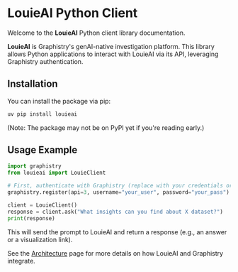 # LouieAI Python Client

Welcome to the **LouieAI** Python client library documentation.

**LouieAI** is Graphistry's genAI-native investigation platform. This library allows Python applications to interact with LouieAI via its API, leveraging Graphistry authentication.

## Installation

You can install the package via pip:
```bash
uv pip install louieai
```
(Note: The package may not be on PyPI yet if you're reading early.)

## Usage Example

```python
import graphistry
from louieai import LouieClient

# First, authenticate with Graphistry (replace with your credentials or key)
graphistry.register(api=3, username="your_user", password="your_pass")

client = LouieClient()
response = client.ask("What insights can you find about X dataset?")
print(response)
```

This will send the prompt to LouieAI and return a response (e.g., an answer or a visualization link).

See the [Architecture](architecture.md) page for more details on how LouieAI and Graphistry integrate.